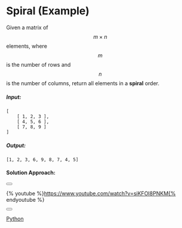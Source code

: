 # Spiral (Example)

Given a matrix of $$m\times n$$ elements, where $$m$$ is the number of rows and $$n$$ is the number of columns, return all elements in a **spiral** order.

<!--sec data-title="Example" data-id="example" data-show=true ces-->
##### Input:
```
[
    [ 1, 2, 3 ],
    [ 4, 5, 6 ],
    [ 7, 8, 9 ]
]
```
##### Output:
```
[1, 2, 3, 6, 9, 8, 7, 4, 5]
```

#### Solution Approach:

<button class="section" target="solapproach" show="Show solution approach" hide="Hide solution approach"></button>

<!--endsec-->

<!--sec data-title="Solution Approach" data-id="solapproach" data-show=false data-nopdf=true ces-->

{% youtube %}https://www.youtube.com/watch?v=siKFOI8PNKM{% endyoutube %}

<!--endsec-->

<button class="section" target="solution" show="Show solution" hide="Hide solution"></button>

<!--sec data-title="Solution" data-id="solution" data-show=false ces-->

[Python](https://github.com/zafartahirov/blog/tree/solutions/arrays/primer/spiral/python)

<!--endsec-->